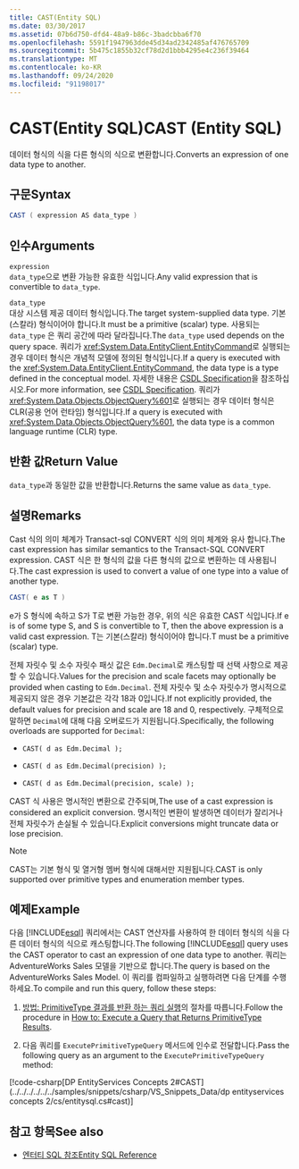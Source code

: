 ```yaml
---
title: CAST(Entity SQL)
ms.date: 03/30/2017
ms.assetid: 07b6d750-dfd4-48a9-b86c-3badcbba6f70
ms.openlocfilehash: 5591f1947963dde45d34ad2342485af476765709
ms.sourcegitcommit: 5b475c1855b32cf78d2d1bbb4295e4c236f39464
ms.translationtype: MT
ms.contentlocale: ko-KR
ms.lasthandoff: 09/24/2020
ms.locfileid: "91198017"
---
```

# <a name="cast-entity-sql"></a><span data-ttu-id="4011b-102">CAST(Entity SQL)</span><span class="sxs-lookup"><span data-stu-id="4011b-102">CAST (Entity SQL)</span></span>

<span data-ttu-id="4011b-103">데이터 형식의 식을 다른 형식의 식으로 변환합니다.</span><span class="sxs-lookup"><span data-stu-id="4011b-103">Converts an expression of one data type to another.</span></span>  
  
## <a name="syntax"></a><span data-ttu-id="4011b-104">구문</span><span class="sxs-lookup"><span data-stu-id="4011b-104">Syntax</span></span>  
  
```csharp
CAST ( expression AS data_type )  
```  
  
## <a name="arguments"></a><span data-ttu-id="4011b-105">인수</span><span class="sxs-lookup"><span data-stu-id="4011b-105">Arguments</span></span>  

 `expression`  
 <span data-ttu-id="4011b-106">`data_type`으로 변환 가능한 유효한 식입니다.</span><span class="sxs-lookup"><span data-stu-id="4011b-106">Any valid expression that is convertible to `data_type`.</span></span>  
  
 `data_type`  
 <span data-ttu-id="4011b-107">대상 시스템 제공 데이터 형식입니다.</span><span class="sxs-lookup"><span data-stu-id="4011b-107">The target system-supplied data type.</span></span> <span data-ttu-id="4011b-108">기본(스칼라) 형식이어야 합니다.</span><span class="sxs-lookup"><span data-stu-id="4011b-108">It must be a primitive (scalar) type.</span></span> <span data-ttu-id="4011b-109">사용되는 `data_type` 은 쿼리 공간에 따라 달라집니다.</span><span class="sxs-lookup"><span data-stu-id="4011b-109">The `data_type` used depends on the query space.</span></span> <span data-ttu-id="4011b-110">쿼리가 <xref:System.Data.EntityClient.EntityCommand>로 실행되는 경우 데이터 형식은 개념적 모델에 정의된 형식입니다.</span><span class="sxs-lookup"><span data-stu-id="4011b-110">If a query is executed with the <xref:System.Data.EntityClient.EntityCommand>, the data type is a type defined in the conceptual model.</span></span> <span data-ttu-id="4011b-111">자세한 내용은 [CSDL Specification](/ef/ef6/modeling/designer/advanced/edmx/csdl-spec)을 참조하십시오.</span><span class="sxs-lookup"><span data-stu-id="4011b-111">For more information, see [CSDL Specification](/ef/ef6/modeling/designer/advanced/edmx/csdl-spec).</span></span> <span data-ttu-id="4011b-112">쿼리가 <xref:System.Data.Objects.ObjectQuery%601>로 실행되는 경우 데이터 형식은 CLR(공용 언어 런타임) 형식입니다.</span><span class="sxs-lookup"><span data-stu-id="4011b-112">If a query is executed with <xref:System.Data.Objects.ObjectQuery%601>, the data type is a common language runtime (CLR) type.</span></span>  
  
## <a name="return-value"></a><span data-ttu-id="4011b-113">반환 값</span><span class="sxs-lookup"><span data-stu-id="4011b-113">Return Value</span></span>  

 <span data-ttu-id="4011b-114">`data_type`과 동일한 값을 반환합니다.</span><span class="sxs-lookup"><span data-stu-id="4011b-114">Returns the same value as `data_type`.</span></span>  
  
## <a name="remarks"></a><span data-ttu-id="4011b-115">설명</span><span class="sxs-lookup"><span data-stu-id="4011b-115">Remarks</span></span>  

 <span data-ttu-id="4011b-116">Cast 식의 의미 체계가 Transact-sql CONVERT 식의 의미 체계와 유사 합니다.</span><span class="sxs-lookup"><span data-stu-id="4011b-116">The cast expression has similar semantics to the Transact-SQL CONVERT expression.</span></span> <span data-ttu-id="4011b-117">CAST 식은 한 형식의 값을 다른 형식의 값으로 변환하는 데 사용됩니다.</span><span class="sxs-lookup"><span data-stu-id="4011b-117">The cast expression is used to convert a value of one type into a value of another type.</span></span>  
  
```csharp
CAST( e as T )  
```  
  
 <span data-ttu-id="4011b-118">e가 S 형식에 속하고 S가 T로 변환 가능한 경우, 위의 식은 유효한 CAST 식입니다.</span><span class="sxs-lookup"><span data-stu-id="4011b-118">If e is of some type S, and S is convertible to T, then the above expression is a valid cast expression.</span></span> <span data-ttu-id="4011b-119">T는 기본(스칼라) 형식이어야 합니다.</span><span class="sxs-lookup"><span data-stu-id="4011b-119">T must be a primitive (scalar) type.</span></span>  
  
 <span data-ttu-id="4011b-120">전체 자릿수 및 소수 자릿수 패싯 값은 `Edm.Decimal`로 캐스팅할 때 선택 사항으로 제공할 수 있습니다.</span><span class="sxs-lookup"><span data-stu-id="4011b-120">Values for the precision and scale facets may optionally be provided when casting to `Edm.Decimal`.</span></span> <span data-ttu-id="4011b-121">전체 자릿수 및 소수 자릿수가 명시적으로 제공되지 않은 경우 기본값은 각각 18과 0입니다.</span><span class="sxs-lookup"><span data-stu-id="4011b-121">If not explicitly provided, the default values for precision and scale are 18 and 0, respectively.</span></span> <span data-ttu-id="4011b-122">구체적으로 말하면 `Decimal`에 대해 다음 오버로드가 지원됩니다.</span><span class="sxs-lookup"><span data-stu-id="4011b-122">Specifically, the following overloads are supported for `Decimal`:</span></span>  
  
- `CAST( d as Edm.Decimal );`  
  
- `CAST( d as Edm.Decimal(precision) );`  
  
- `CAST( d as Edm.Decimal(precision, scale) );`  
  
 <span data-ttu-id="4011b-123">CAST 식 사용은 명시적인 변환으로 간주되며,</span><span class="sxs-lookup"><span data-stu-id="4011b-123">The use of a cast expression is considered an explicit conversion.</span></span> <span data-ttu-id="4011b-124">명시적인 변환이 발생하면 데이터가 잘리거나 전체 자릿수가 손실될 수 있습니다.</span><span class="sxs-lookup"><span data-stu-id="4011b-124">Explicit conversions might truncate data or lose precision.</span></span>  
  
> [!NOTE]
> <span data-ttu-id="4011b-125">CAST는 기본 형식 및 열거형 멤버 형식에 대해서만 지원됩니다.</span><span class="sxs-lookup"><span data-stu-id="4011b-125">CAST is only supported over primitive types and enumeration member types.</span></span>  
  
## <a name="example"></a><span data-ttu-id="4011b-126">예제</span><span class="sxs-lookup"><span data-stu-id="4011b-126">Example</span></span>  

 <span data-ttu-id="4011b-127">다음 [!INCLUDE[esql](../../../../../../includes/esql-md.md)] 쿼리에서는 CAST 연산자를 사용하여 한 데이터 형식의 식을 다른 데이터 형식의 식으로 캐스팅합니다.</span><span class="sxs-lookup"><span data-stu-id="4011b-127">The following [!INCLUDE[esql](../../../../../../includes/esql-md.md)] query uses the CAST operator to cast an expression of one data type to another.</span></span> <span data-ttu-id="4011b-128">쿼리는 AdventureWorks Sales 모델을 기반으로 합니다.</span><span class="sxs-lookup"><span data-stu-id="4011b-128">The query is based on the AdventureWorks Sales Model.</span></span> <span data-ttu-id="4011b-129">이 쿼리를 컴파일하고 실행하려면 다음 단계를 수행하세요.</span><span class="sxs-lookup"><span data-stu-id="4011b-129">To compile and run this query, follow these steps:</span></span>  
  
1. <span data-ttu-id="4011b-130">[방법: PrimitiveType 결과를 반환 하는 쿼리 실행](../how-to-execute-a-query-that-returns-primitivetype-results.md)의 절차를 따릅니다.</span><span class="sxs-lookup"><span data-stu-id="4011b-130">Follow the procedure in [How to: Execute a Query that Returns PrimitiveType Results](../how-to-execute-a-query-that-returns-primitivetype-results.md).</span></span>  
  
2. <span data-ttu-id="4011b-131">다음 쿼리를 `ExecutePrimitiveTypeQuery` 메서드에 인수로 전달합니다.</span><span class="sxs-lookup"><span data-stu-id="4011b-131">Pass the following query as an argument to the `ExecutePrimitiveTypeQuery` method:</span></span>  
  
 [!code-csharp[DP EntityServices Concepts 2#CAST](../../../../../../samples/snippets/csharp/VS_Snippets_Data/dp entityservices concepts 2/cs/entitysql.cs#cast)]  
  
## <a name="see-also"></a><span data-ttu-id="4011b-132">참고 항목</span><span class="sxs-lookup"><span data-stu-id="4011b-132">See also</span></span>

- [<span data-ttu-id="4011b-133">엔터티 SQL 참조</span><span class="sxs-lookup"><span data-stu-id="4011b-133">Entity SQL Reference</span></span>](entity-sql-reference.md)
